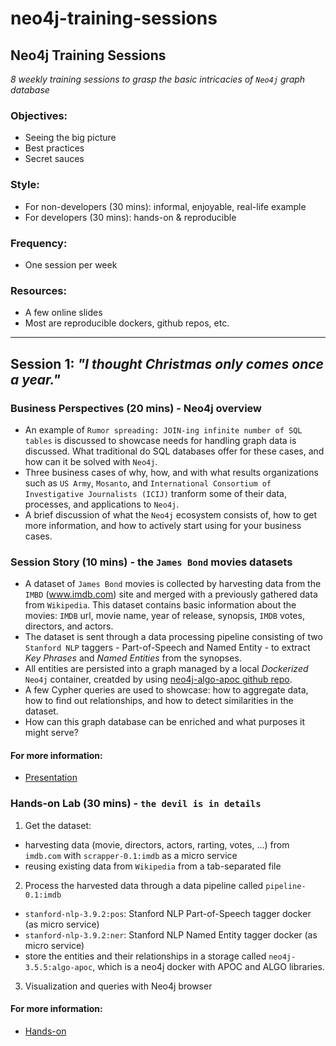 # neo4j-training-sessions

## Neo4j Training Sessions

*8 weekly training sessions to grasp the basic intricacies of `Neo4j` graph database*

### Objectives:
- Seeing the big picture
- Best practices 
- Secret sauces

### Style:
- For non-developers (30 mins): informal, enjoyable, real-life example
- For developers (30 mins): hands-on & reproducible

### Frequency:
- One session per week

### Resources:
- A few online slides
- Most are reproducible dockers, github repos, etc.

--- 

## Session 1: *"I thought Christmas only comes once a year."*

### Business Perspectives (20 mins) - Neo4j overview
- An example of `Rumor spreading: JOIN-ing infinite number of SQL tables` is discussed to showcase needs for handling graph data is discussed. What traditional do SQL databases offer for these cases, and how can it be solved with `Neo4j`. 
- Three business cases of why, how, and with what results organizations such as `US Army`, `Mosanto`, and `International Consortium of Investigative Journalists (ICIJ)` tranform some of their data, processes, and applications to `Neo4j`.
- A brief discussion of what the `Neo4j` ecosystem consists of, how to get more information, and how to actively start using for your business cases.

### Session Story (10 mins) - the `James Bond` movies datasets
- A dataset of `James Bond` movies is collected by harvesting data from the `IMBD` (www.imdb.com) site and merged with a previously gathered data from `Wikipedia`. This dataset contains basic information about the movies: `IMDB` url, movie name, year of release, synopsis, `IMDB` votes, directors, and actors.
- The dataset is sent through a data processing pipeline consisting of two `Stanford NLP` taggers - Part-of-Speech and Named Entity - to extract *Key Phrases* and *Named Entities* from the synopses.
- All entities are persisted into a graph managed by a local *Dockerized* `Neo4j` container, creatded by using [neo4j-algo-apoc github repo](../neo4j-algo-apoc).
- A few Cypher queries are used to showcase: how to aggregate data, how to find out relationships, and how to detect similarities in the dataset.
- How can this graph database can be enriched and what purposes it might serve?

#### For more information:
- [Presentation](/session_1/slide-deck)

### Hands-on Lab (30 mins) - `the devil is in details`
1. Get the dataset: 
- harvesting data (movie, directors, actors, rarting, votes, ...) from `imdb.com` with `scrapper-0.1:imdb` as a micro service
- reusing existing data from `Wikipedia` from a tab-separated file

2.  Process the harvested data through a data pipeline called `pipeline-0.1:imdb`
- `stanford-nlp-3.9.2:pos`: Stanford NLP Part-of-Speech tagger docker (as micro service)
- `stanford-nlp-3.9.2:ner`: Stanford NLP Named Entity tagger docker (as micro service)
- store the entities and their relationships in a storage called `neo4j-3.5.5:algo-apoc`, which is a neo4j docker with APOC and ALGO libraries.
    
3. Visualization and queries with Neo4j browser

#### For more information:
- [Hands-on](/session_1/README.md)
